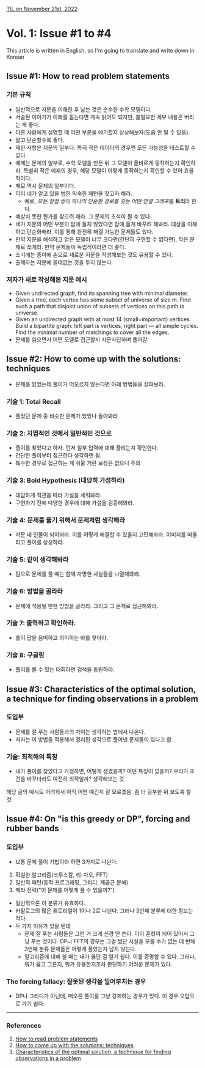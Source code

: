 [TIL on November 21st, 2022](../../TIL/2022/11/11-21-2022.md)
# **Vol. 1: Issue #1 to #4**
This article is written in English, so I'm going to translate and write down in Korean

## Issue #1: How to read problem statements
### 기본 규칙
- 일반적으로 지문을 이해한 후 남는 것은 순수한 수학 모델이다.
- 서술된 이야기가 이해를 돕는다면 계속 읽어도 되지만, 불필요한 세부 내용은 버리는 게 좋다.
- 다른 사람에게 설명할 때 어떤 부분을 얘기할지 상상해보자(도움 안 될 수 있음).
- 짧고 단순할수록 좋다.
- 제한 사항은 지문의 일부다. 특히 작은 데이터의 경우엔 모든 가능성을 테스트할 수 있다.
- 예제는 문제의 일부로, 수학 모델을 만든 뒤 그 모델이 올바르게 동작하는지 확인하라. 특별히 작은 예제의 경우, 해당 모델이 어떻게 동작하는지 확인할 수 있어 효율적이다.
- 메모 역시 문제의 일부이다.
- 이미 네가 알고 있을 법한 익숙한 패턴을 찾고자 해라.
  * 예로, *모든 정점 쌍이 하나의 단순한 경로를 갖는 어떤 연결 그래프*를 **트리**라 한다.
- 예상치 못한 뭔가를 찾으려 해라. 그 문제의 초석이 될 수 있다.
- 네가 지문의 어떤 부분이 맘에 들지 않았다면 맘에 들게 바꾸려 해봐라. 대상을 이해하고 단순화해라. 이를 통해 완전히 해결 가능한 문제들도 있다.
- 만약 지문을 해석하고 얻은 모델이 너무 크다면(간단히 구현할 수 없다면), 작은 문제로 쪼개라. 만약 문제들이 독립적이라면 더 좋다.
- 초기에는 종이에 손으로 새로운 지문을 작성해보는 것도 유용할 수 있다.
- 출제자는 지문에 쓸데없는 것을 두지 않는다.

### 저자가 새로 작성해본 지문 예시
- Given undirected graph, find its spanning tree with minimal diameter.
- Given a tree, each vertex has some subset of universe of size m. Find such a path that disjoint union of subsets of vertices on this path is universe.
- Given an undirected graph with at most 14 (small=important) vertices. Build a bipartite graph: left part is vertices, right part — all simple cycles. Find the minimal number of matchings to cover all the edges.
- 문제를 읽으면서 어떤 모델로 접근할지 자문자답하며 풀어감


## Issue #2: How to come up with the solutions: techniques
- 문제를 읽었는데 풀이가 떠오르지 않는다면 아래 방법들을 살펴보라.

### 기술 1: Total Recall
- 풀었던 문제 중 비슷한 문제가 있었나 돌아봐라

### 기술 2: 지엽적인 것에서 일반적인 것으로
- 풀이를 찾았다고 하자. 먼저 일부 입력에 대해 풀리는지 확인한다.
- 간단한 풀이부터 접근한다 생각하면 됨.
- 특수한 경우로 접근하는 게 쉬울 거란 보장은 없으니 주의

### 기술 3: Bold Hypothesis (대담히 가정하라)
- 대담하게 직관을 따라 가설을 세워봐라.
- 구현하기 전에 다양한 경우에 대해 가설을 검증해봐라. 

### 기술 4: 문제를 풀기 위해서 문제처럼 생각해라
- 지문 내 인물이 되어봐라. 이를 어떻게 해결할 수 있을지 고민해봐라. 이미지를 떠올리고 풀이를 상상하라.

### 기술 5: 같이 생각해봐라
- 팀으로 문제를 풀 때는 함께 자명한 사실들을 나열해봐라.

### 기술 6: 방법을 골라라
- 문제에 적용될 만한 방법을 골라라. 그리고 그 문제로 접근해봐라.

### 기술 7: 출력하고 확인하라.
- 풀이 답을 음미하고 의미하는 바를 찾아라.

### 기술 8: 구글링
- 풀이를 볼 수 있는 대회라면 검색을 동원하라.


## Issue #3: Characteristics of the optimal solution, a technique for finding observations in a problem

### 도입부
- 문제를 잘 푸는 사람들과의 차이는 생각하는 법에서 나온다.
- 저자는 이 방법을 적용해서 정리된 생각으로 풀어낸 문제들이 있다고 함.

### 기술: 최적해의 특징
- 내가 풀이를 찾았다고 가정하면, 어떻게 생겼을까? 어떤 특징이 있을까? 우리가 조건을 바꾸더라도 여전히 최적일까? 생각해보는 것

해당 글의 예시도 어려워서 아직 어떤 얘긴지 잘 모르겠음. 좀 더 공부한 뒤 보도록 할 것.


## Issue #4: On "is this greedy or DP", forcing and rubber bands

### 도입부
- 보통 문제 풀이 기법이라 하면 3가지로 나뉜다.
1. 확실한 알고리즘(크루스칼, 리-차오, FFT)
2. 일반적 패턴(동적 프로그래밍, 그리디, 제곱근 분해)
3. 메타 전략("이 문제를 어떻게 풀 수 있을까?")

- 일반적으론 이 분류가 유효하다.
- 카탈로그의 많은 튜토리얼이 1이나 2로 나뉜다. 그러나 3번째 분류에 대한 정보는 적다.
- 두 가지 이유가 있을 텐데
  * 문제 잘 푸는 사람들은 그런 거 크게 신경 안 쓴다. 이미 훈련이 되어 있어서 그냥 푸는 것이다. DP나 FFT의 경우는 그걸 썼단 사실을 모를 수가 없는 데 반해 3번째 분류 문제들은 어떻게 풀었는지 남지 않는다.
  * 알고리즘에 대해 쓸 때는 내가 옳단 걸 알기 쉽다. 이를 증명할 수 있다. 그러나, 뭐가 옳고 그른지, 뭐가 유용한지조차 판단하기 어려운 문제가 있다.

### The forcing fallacy: 잘못된 생각을 밀어부치는 경우
- DP나 그리디가 아닌데, 떠오른 풀이를 그냥 강제하는 경우가 있다. 이 경우 오답으로 가기 쉽다.


___

### References
1. [How to read problem statements](https://codeforces.com/blog/entry/62730)
2. [How to come up with the solutions: techniques](https://codeforces.com/blog/entry/20548)
3. [Characteristics of the optimal solution, a technique for finding observations in a problem](https://codeforces.com/blog/entry/99291)